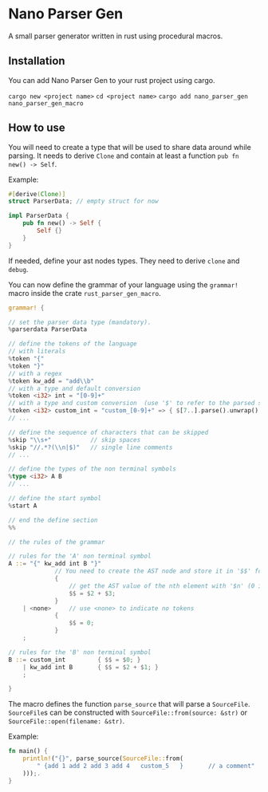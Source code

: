 # Nano Parser Gen

A small parser generator written in rust using procedural macros.

## Installation

You can add Nano Parser Gen to your rust project using cargo.

```cargo new <project name>```
```cd <project name>```
```cargo add nano_parser_gen nano_parser_gen_macro```

## How to use

You will need to create a type that will be used to share data around while parsing.
It needs to derive `Clone` and contain at least a function `pub fn new() -> Self`.

Example:
```rust
#[derive(Clone)]
struct ParserData; // empty struct for now

impl ParserData {
    pub fn new() -> Self {
        Self {}
    }
}
```

If needed, define your ast nodes types.
They need to derive `clone` and `debug`.

You can now define the grammar of your language using the `grammar!` macro inside the crate `rust_parser_gen_macro`.

```rust
grammar! {

// set the parser data type (mandatory).
%parserdata ParserData

// define the tokens of the language
// with literals
%token "{"
%token "}"
// with a regex
%token kw_add = "add\\b"
// with a type and default conversion
%token <i32> int = "[0-9]+"
// with a type and custom conversion  (use '$' to refer to the parsed string)
%token <i32> custom_int = "custom_[0-9]+" => { $[7..].parse().unwrap() }
// ...

// define the sequence of characters that can be skipped
%skip "\\s+"           // skip spaces
%skip "//.*?(\\n|$)"   // single line comments
// ...

// define the types of the non terminal symbols
%type <i32> A B
// ...

// define the start symbol
%start A

// end the define section
%%

// the rules of the grammar

// rules for the 'A' non terminal symbol
A ::= "{" kw_add int B "}"
             // You need to create the AST node and store it in '$$' for 'A', it is a i32
             {
                 // get the AST value of the nth element with '$n' (0 indexed)
                 $$ = $2 + $3;
             }
    | <none>     // use <none> to indicate no tokens
             {
                 $$ = 0;
             }
    ;

// rules for the 'B' non terminal symbol
B ::= custom_int         { $$ = $0; }
    | kw_add int B       { $$ = $2 + $1; }
    ;

}
```

The macro defines the function `parse_source` that will parse a `SourceFile`.
`SourceFile`s can be constructed with `SourceFile::from(source: &str)` or `SourceFile::open(filename: &str)`.

Example:
```rust
fn main() {
    println!("{}", parse_source(SourceFile::from(
        " {add 1 add 2 add 3 add 4   custom_5   }       // a comment"
    )));.
}
```
